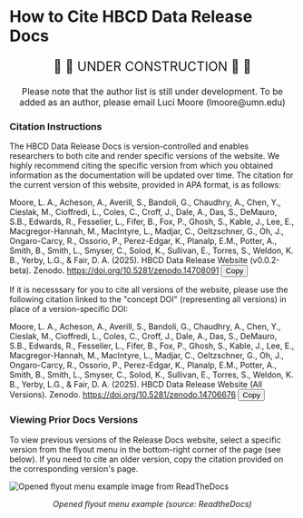 # How to Cite HBCD Data Release Docs

<p style="text-align: center; font-size: 1.6em">🚧 🚧 UNDER CONSTRUCTION 🚧 🚧</p>
<p style="text-align: center; font-size: 1.1em">Please note that the author list is still under development. To be added as an author, please email Luci Moore (lmoore@umn.edu)</p>

### Citation Instructions
The HBCD Data Release Docs is version-controlled and enables researchers to both cite and render specific versions of the website. We highly recommend citing the specific version from which you obtained information as the documentation will be updated over time. The citation for the current version of this website, provided in APA format, is as follows:

<div class="copy-box">
  <div class="copy-text-container">
    <span id="specific-text">Moore, L. A., Acheson, A., Averill, S., Bandoli, G., Chaudhry, A., Chen, Y., Cieslak, M., Cioffredi, L., Coles, C., Croff, J., Dale, A., Das, S., DeMauro, S.B., Edwards, R., Fesselier, L., Fifer, B., Fox, P., Ghosh, S., Kable, J., Lee, E., Macgregor-Hannah, M., MacIntyre, L., Madjar, C., Oeltzschner, G., Oh, J., Ongaro-Carcy, R., Ossorio, P., Perez-Edgar, K., Planalp, E.M., Potter, A., Smith, B., Smith, L., Smyser, C., Solod, K., Sullivan, E., Torres, S., Weldon, K. B., Yerby, L.G., & Fair, D. A. (2025). HBCD Data Release Website (v0.0.2-beta). Zenodo. <a href="https://doi.org/10.5281/zenodo.14708091">https://doi.org/10.5281/zenodo.14708091</a></span>
    <button class="copy-button">Copy</button>
  </div>
</div>

If it is necesssary for you to cite all versions of the website, please use the following citation linked to the "concept DOI" (representing all versions) in place of a version-specific DOI:

<div class="copy-box">
  <div class="copy-text-container">
    <span id="specific-text">Moore, L. A., Acheson, A., Averill, S., Bandoli, G., Chaudhry, A., Chen, Y., Cieslak, M., Cioffredi, L., Coles, C., Croff, J., Dale, A., Das, S., DeMauro, S.B., Edwards, R., Fesselier, L., Fifer, B., Fox, P., Ghosh, S., Kable, J., Lee, E., Macgregor-Hannah, M., MacIntyre, L., Madjar, C., Oeltzschner, G., Oh, J., Ongaro-Carcy, R., Ossorio, P., Perez-Edgar, K., Planalp, E.M., Potter, A., Smith, B., Smith, L., Smyser, C., Solod, K., Sullivan, E., Torres, S., Weldon, K. B., Yerby, L.G., & Fair, D. A. (2025). HBCD Data Release Website (All Versions). Zenodo. <a href="https://doi.org/10.5281/zenodo.14706676">https://doi.org/10.5281/zenodo.14706676</a></span>
    <button class="copy-button">Copy</button>
  </div>
</div>

### Viewing Prior Docs Versions
To view previous versions of the Release Docs website, select a specific version from the flyout menu in the bottom-right corner of the page (see below). If you need to cite an older version, copy the citation provided on the corresponding version's page.

<div class="img-with-text">
    <img src="../images/flyout-addons.webp" alt="Opened flyout menu example image from ReadTheDocs" class="center">
    <p style="text-align: center;"><i>Opened flyout menu example (source: ReadtheDocs)</i></p>
</div>




